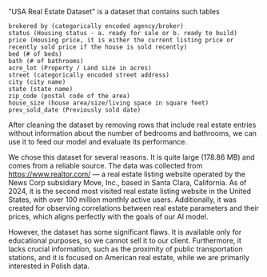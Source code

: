"USA Real Estate Dataset" is a dataset that contains such tables

    brokered by (categorically encoded agency/broker)
    status (Housing status - a. ready for sale or b. ready to build)
    price (Housing price, it is either the current listing price or recently sold price if the house is sold recently)
    bed (# of beds)
    bath (# of bathrooms)
    acre_lot (Property / Land size in acres)
    street (categorically encoded street address)
    city (city name)
    state (state name)
    zip_code (postal code of the area)
    house_size (house area/size/living space in square feet)
    prev_sold_date (Previously sold date)
    
After cleaning the dataset by removing rows that include real estate entries without information about the number of bedrooms and bathrooms, we can use it to feed our model and evaluate its performance.

We chose this dataset for several reasons. It is quite large (178.86 MB) and comes from a reliable source. The data was collected from https://www.realtor.com/ — a real estate listing website operated by the News Corp subsidiary Move, Inc., based in Santa Clara, California. As of 2024, it is the second most visited real estate listing website in the United States, with over 100 million monthly active users. Additionally, it was created for observing correlations between real estate parameters and their prices, which aligns perfectly with the goals of our AI model.

However, the dataset has some significant flaws. It is available only for educational purposes, so we cannot sell it to our client. Furthermore, it lacks crucial information, such as the proximity of public transportation stations, and it is focused on American real estate, while we are primarily interested in Polish data.

